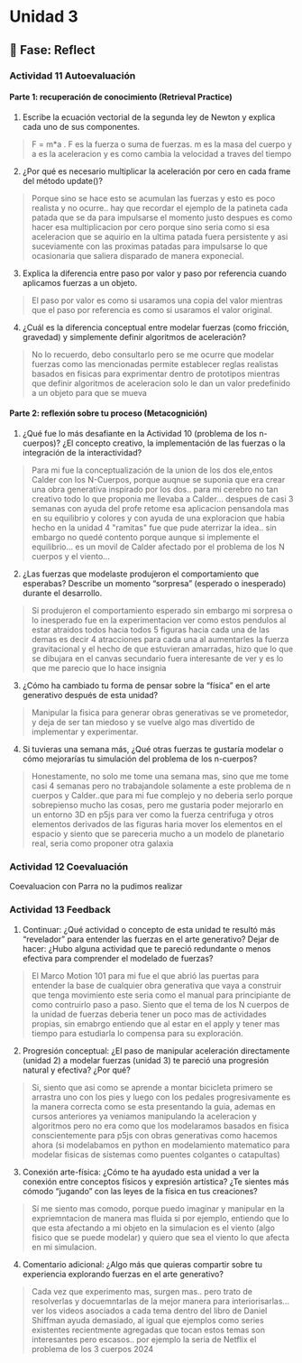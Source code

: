 # Unidad 3

## 🤔 Fase: Reflect

### Actividad 11 Autoevaluación

#### Parte 1: recuperación de conocimiento (Retrieval Practice)

1. Escribe la ecuación vectorial de la segunda ley de Newton y explica cada uno de sus componentes.

> F = m*a . F es la fuerza o suma de fuerzas. m es la masa del cuerpo y a es la aceleracion y es como cambia la velocidad a traves del tiempo

2. ¿Por qué es necesario multiplicar la aceleración por cero en cada frame del método update()?

> Porque sino se hace esto se acumulan las fuerzas y esto es poco realista y no ocurre.. hay que recordar el ejemplo de la patineta cada patada que se da para impulsarse el momento justo despues es como hacer esa multiplicacion por cero porque sino seria como si esa aceleracion que se aquirio en la ultima patada fuera persistente y asi suceviamente con las proximas patadas para impulsarse lo que ocasionaria que saliera disparado de manera exponecial.

3. Explica la diferencia entre paso por valor y paso por referencia cuando aplicamos fuerzas a un objeto.

> El paso por valor es como si usaramos una copia del valor mientras que el paso por referencia es como si usaramos el valor original.
  
4. ¿Cuál es la diferencia conceptual entre modelar fuerzas (como fricción, gravedad) y simplemente definir algoritmos de aceleración?

> No lo recuerdo, debo consultarlo pero se me ocurre que modelar fuerzas como las mencionadas permite establecer reglas realistas basados en fisicas para exprimentar dentro de prototipos mientras que definir algoritmos de aceleracion solo le dan un valor predefinido a un objeto para que se mueva

#### Parte 2: reflexión sobre tu proceso (Metacognición)

1. ¿Qué fue lo más desafiante en la Actividad 10 (problema de los n-cuerpos)? ¿El concepto creativo, la implementación de las fuerzas o la integración de la interactividad?

> Para mi fue la conceptualización de la union de los dos ele,entos Calder con los N-Cuerpos, porque auqnue se suponia que era crear una obra generativa inspirado por los dos.. para mi cerebro no tan creativo todo lo que proponia me llevaba a Calder... despues de casi 3 semanas con ayuda del profe retome esa aplicacion pensandola mas en su equilibrio y colores y con ayuda de una exploracion que habia hecho en la unidad 4 "ramitas" fue que pude aterrizar la idea.. sin embargo no quedé contento porque aunque si implemente el equilibrio... es un movil de Calder afectado por el problema de los N cuerpos y el viento...

2. ¿Las fuerzas que modelaste produjeron el comportamiento que esperabas? Describe un momento “sorpresa” (esperado o inesperado) durante el desarrollo.

> Si produjeron el comportamiento esperado sin embargo mi sorpresa o lo inesperado fue en la experimentacion ver como estos pendulos al estar atraidos todos hacia todos 5 figuras hacia cada una de las demas es decir 4 atracciones para cada una al aumentarles la fuerza gravitacional y el hecho de que estuvieran amarradas, hizo que lo que se dibujara en el canvas secundario fuera interesante de ver y es lo que me parecio que lo hace insignia 

3. ¿Cómo ha cambiado tu forma de pensar sobre la “física” en el arte generativo después de esta unidad?

> Manipular la fisica para generar obras generativas se ve prometedor, y deja de ser tan miedoso y se vuelve algo mas divertido de implementar y experimentar.

4. Si tuvieras una semana más, ¿Qué otras fuerzas te gustaría modelar o cómo mejorarías tu simulación del problema de los n-cuerpos?
 
> Honestamente, no solo me tome una semana mas, sino que me tome casi 4 semanas pero no trabajandole solamente a este problema de n cuerpos y Calder..que para mi fue complejo y no deberia serlo porque sobrepienso mucho las cosas, pero me gustaria poder mejorarlo en un entorno 3D en p5js para ver como la fuerza centrifuga y otros elementos derivados de las figuras haria mover los elementos en el espacio y siento que se pareceria mucho a un modelo de planetario real, seria como proponer otra galaxia


### Actividad 12 Coevaluación

Coevaluacion con Parra no la pudimos realizar

### Actividad 13 Feedback

1. Continuar: ¿Qué actividad o concepto de esta unidad te resultó más “revelador” para entender las fuerzas en el arte generativo?
Dejar de hacer: ¿Hubo alguna actividad que te pareció redundante o menos efectiva para comprender el modelado de fuerzas?

> El Marco Motion 101 para mi fue el que abrió las puertas para entender la base de cualquier obra generativa que vaya a construir que tenga movimiento este seria como el manual para principiante de como contruirlo paso a paso. Siento que el tema de los N cuerpos de la unidad de fuerzas deberia tener un poco mas de actividades propias, sin emabrgo entiendo que al estar en el apply y tener mas tiempo para estudiarla lo compensa para su exploración. 

2. Progresión conceptual: ¿El paso de manipular aceleración directamente (unidad 2) a modelar fuerzas (unidad 3) te pareció una progresión natural y efectiva? ¿Por qué?

> Si, siento que asi como se aprende a montar bicicleta primero se arrastra uno con los pies y luego con los pedales progresivamente es la manera correcta como se esta presentando la guia, ademas en cursos anteriores ya veniamos manipulando la aceleracion y algoritmos pero no era como que los modelaramos basados en fisica conscientemente para p5js con obras generativas como hacemos ahora (si modelabamos en python en modelamiento matematico para modelar fisicas de sistemas como puentes colgantes o catapultas)
   
3. Conexión arte-física: ¿Cómo te ha ayudado esta unidad a ver la conexión entre conceptos físicos y expresión artística? ¿Te sientes más cómodo “jugando” con las leyes de la física en tus creaciones?

> Sí me siento mas comodo, porque puedo imaginar y manipular en la expriemntacion de manera mas fluida si por ejemplo, entiendo que lo que esta afectando a mi objeto en la simulacion es el viento (algo fisico que se puede modelar) y quiero que sea el viento lo que afecta en mi simulacion.
   
4. Comentario adicional: ¿Algo más que quieras compartir sobre tu experiencia explorando fuerzas en el arte generativo?

> Cada vez que experimento mas, surgen mas.. pero trato de resolverlas y docuemntarlas de la mejor manera para interiorisarlas... ver los videos asociados a cada tema dentro del libro de Daniel Shiffman ayuda demasiado, al igual que ejemplos como series existentes recientmente agregadas que tocan estos temas son interesantes pero escasos.. por ejemplo la seria de Netflix el problema de los 3 cuerpos 2024
